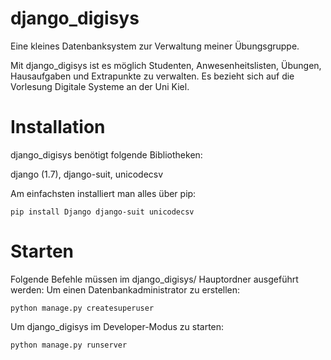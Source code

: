 django_digisys
==============

Eine kleines Datenbanksystem zur Verwaltung meiner Übungsgruppe.

Mit django_digisys ist es möglich Studenten, Anwesenheitslisten, Übungen, Hausaufgaben und Extrapunkte zu verwalten.
Es bezieht sich auf die Vorlesung Digitale Systeme an der Uni Kiel.

Installation
============

django_digisys benötigt folgende Bibliotheken:

django (1.7), django-suit, unicodecsv

Am einfachsten installiert man alles über pip:

	pip install Django django-suit unicodecsv


Starten
=======
Folgende Befehle müssen im django_digisys/ Hauptordner ausgeführt werden:
Um einen Datenbankadministrator zu erstellen:

	python manage.py createsuperuser

Um django_digisys im Developer-Modus zu starten:

	python manage.py runserver
